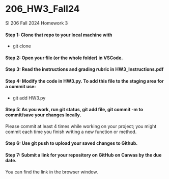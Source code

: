 # 206_HW3_Fall24
SI 206 Fall 2024 Homework 3

#### Step 1: Clone that repo to your local machine with 

- git clone <link> 

#### Step 2: Open your file (or the whole folder) in VSCode.

#### Step 3: Read the instructions and grading rubric in HW3_Instructions.pdf

#### Step 4: Modify the code in HW3.py.  To add this file to the staging area for a commit use:

- git add HW3.py

#### Step 5: As you work, run git status, git add file, git commit -m <message> to commit/save your changes locally.

Please commit at least 4 times while working on your project; you might commit each time you finish writing a new function or method. 

#### Step 6: Use git push to upload your saved changes to Github. 

#### Step 7: Submit a link for your repository on GitHub on Canvas by the due date.

You can find the link in the browser window.
